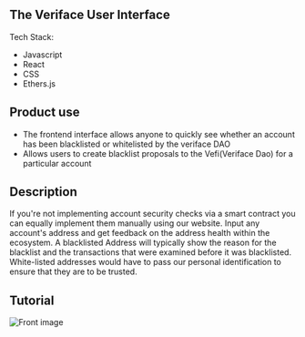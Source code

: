 ## The Veriface User Interface

Tech Stack:
- Javascript
- React
- CSS
- Ethers.js

## Product use
- The frontend interface allows anyone to quickly see whether an account has been blacklisted
or whitelisted by the veriface DAO
- Allows users to create blacklist proposals to the Vefi(Veriface Dao) for a particular account


## Description 
If you're not implementing account security  checks via a smart contract you can equally implement them manually using our website. Input any account's address and get feedback on the address health within the ecosystem. A blacklisted Address will typically show the reason for the blacklist and the transactions that were examined before it was blacklisted. White-listed addresses would have to pass our personal identification to ensure that they are to be trusted.

## Tutorial
![Front image](https://cdn.discordapp.com/attachments/1041029251165585519/1047496240507662406/Screenshot_72.png)
